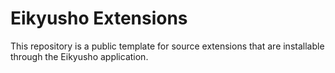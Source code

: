 # Eikyusho Extensions

This repository is a public template for source extensions that are installable through the Eikyusho application.
